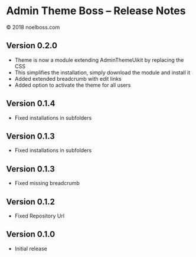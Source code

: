 # Admin Theme Boss – Release Notes

© 2018 noelboss.com


## Version 0.2.0

* Theme is now a module extending AdminThemeUikit by replacing the CSS
* This simplifies the installation, simply download the module and install it
* Added extended breadcrumb with edit links
* Added option to activate the theme for all users


## Version 0.1.4

* Fixed installations in subfolders


## Version 0.1.3

* Fixed installations in subfolders


## Version 0.1.3

* Fixed missing breadcrumb


## Version 0.1.2

* Fixed Repository Url


## Version 0.1.0

* Initial release